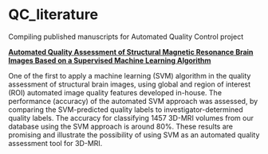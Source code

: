 # QC_literature
Compiling published manuscripts for Automated Quality Control project

[**Automated Quality Assessment of Structural Magnetic Resonance Brain Images Based on a Supervised Machine Learning Algorithm**](https://www.frontiersin.org/articles/10.3389/fninf.2016.00052/full)

One of the first to apply a machine learning (SVM) algorithm in the quality assessment of structural brain images, using global and region of interest (ROI) automated image quality features developed in-house. The performance (accuracy) of the automated SVM approach was assessed, by comparing the SVM-predicted quality labels to investigator-determined quality labels. The accuracy for classifying 1457 3D-MRI volumes from our database using the SVM approach is around 80%. These results are promising and illustrate the possibility of using SVM as an automated quality assessment tool for 3D-MRI.





